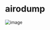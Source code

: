 # airodump
![image](https://user-images.githubusercontent.com/61967756/98105560-856b3980-1edb-11eb-954b-f225aaaa077d.png)
